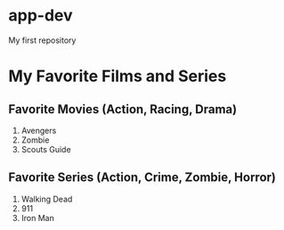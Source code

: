 # app-dev
My first repository

# **My Favorite Films and Series**

## **Favorite Movies (Action, Racing, Drama)**

1. Avengers 
2. Zombie 
3. Scouts Guide 

## **Favorite Series (Action, Crime, Zombie, Horror)**

1. Walking Dead
2. 911
3. Iron Man

